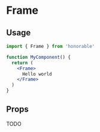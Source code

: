 # Frame

## Usage

```jsx
import { Frame } from 'honorable'

function MyComponent() {
  return (
    <Frame>
      Hello world
    </Frame>
  )
}
```

## Props

TODO
